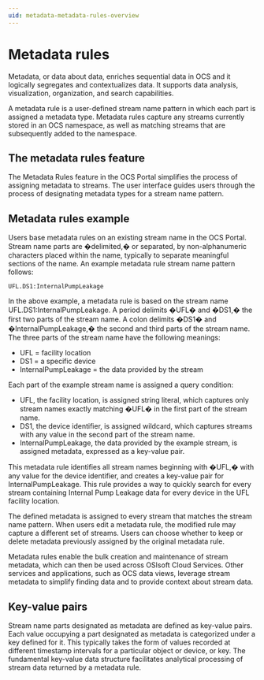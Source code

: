 ```yaml
---
uid: metadata-metadata-rules-overview
---
```


# Metadata rules
Metadata, or data about data, enriches sequential data in OCS and it logically segregates and contextualizes data. It supports data analysis, visualization, organization, and search capabilities.

A metadata rule is a user-defined stream name pattern in which each part is assigned a metadata type. Metadata rules capture any streams currently stored in an OCS namespace, as well as matching streams that are subsequently added to the namespace.

## The metadata rules feature
The Metadata Rules feature in the OCS Portal simplifies the process of assigning metadata to streams. The user interface guides users through the process of designating  metadata types for a stream name pattern.

## Metadata rules example
Users base metadata rules on an existing stream name in the OCS Portal. Stream name parts are �delimited,� or separated, by non-alphanumeric characters placed within the name, typically to separate meaningful sections of the name.
An example metadata rule stream name pattern follows:
```
UFL.DS1:InternalPumpLeakage
```
In the above example, a metadata rule is based on the stream name UFL.DS1:InternalPumpLeakage. A period delimits �UFL� and �DS1,� the first two parts of the stream name. A colon delimits �DS1� and �InternalPumpLeakage,� the second and third parts of the stream name.  The three parts of the stream name have the following meanings:

- UFL = facility location
- DS1 = a specific device
- InternalPumpLeakage = the data provided by the stream

Each part of the example stream name is assigned a query condition:

- UFL, the facility location, is assigned string literal, which captures only stream names exactly matching �UFL� in the first part of the stream name.
- DS1, the device identifier, is assigned wildcard, which captures streams with any value in the second part of the stream name.
- InternalPumpLeakage, the data provided by the example stream, is assigned metadata, expressed as a key-value pair.

This metadata rule identifies all stream names beginning with �UFL,� with any value for the device identifier, and creates a key-value pair for InternalPumpLeakage. This rule provides a way to quickly search for every stream containing Internal Pump Leakage data for every device in the UFL facility location.

The defined metadata is assigned to every stream that matches the stream name pattern.  When users edit a metadata rule, the modified rule may capture a different set of streams.  Users can choose whether to keep or delete metadata previously assigned by the original metadata rule.

Metadata rules enable the bulk creation and maintenance of stream metadata, which can then be used across OSIsoft Cloud Services. Other services and applications, such as OCS data views, leverage stream metadata to simplify finding data and to provide context about stream data.

## Key-value pairs
Stream name parts designated as metadata are defined as key-value pairs. Each value occupying a part designated as metadata is categorized under a key defined for it. This typically takes the form of values recorded at different timestamp intervals for a particular object or device, or key. The fundamental key-value data structure facilitates analytical processing of stream data returned by a metadata rule.